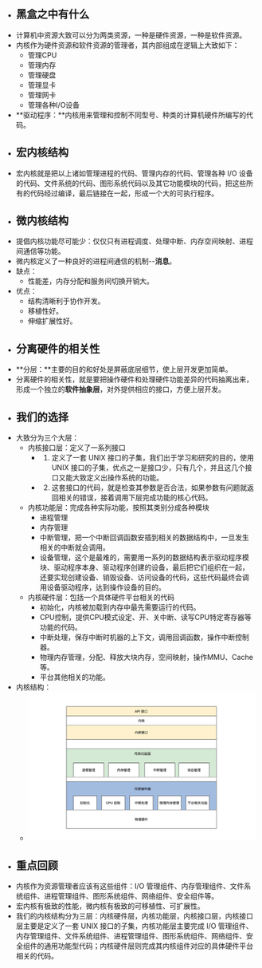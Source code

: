 - ## 黑盒之中有什么
- 计算机中资源大致可以分为两类资源，一种是硬件资源，一种是软件资源。
- 内核作为硬件资源和软件资源的管理者，其内部组成在逻辑上大致如下：
	- 管理CPU
	- 管理内存
	- 管理硬盘
	- 管理显卡
	- 管理网卡
	- 管理各种I/O设备
- **驱动程序：**内核用来管理和控制不同型号、种类的计算机硬件所编写的代码。
- ## 宏内核结构
- 宏内核就是把以上诸如管理进程的代码、管理内存的代码、管理各种 I/O 设备的代码、文件系统的代码、图形系统代码以及其它功能模块的代码，把这些所有的代码经过编译，最后链接在一起，形成一个大的可执行程序。
- ## 微内核结构
- 提倡内核功能尽可能少：仅仅只有进程调度、处理中断、内存空间映射、进程间通信等功能。
- 微内核定义了一种良好的进程间通信的机制--**消息**。
- 缺点：
	- 性能差，内存分配和服务间切换开销大。
- 优点：
	- 结构清晰利于协作开发。
	- 移植性好。
	- 伸缩扩展性好。
- ## 分离硬件的相关性
- **分层：**主要的目的和好处是屏蔽底层细节，使上层开发更加简单。
- 分离硬件的相关性，就是要把操作硬件和处理硬件功能差异的代码抽离出来，形成一个独立的**软件抽象层**，对外提供相应的接口，方便上层开发。
- ## 我们的选择
- 大致分为三个大层：
	- 内核接口层：定义了一系列接口
		- 1. 定义了一套 UNIX 接口的子集，我们出于学习和研究的目的，使用 UNIX 接口的子集，优点之一是接口少，只有几个，并且这几个接口又能大致定义出操作系统的功能。
		- 2.  这套接口的代码，就是检查其参数是否合法，如果参数有问题就返回相关的错误，接着调用下层完成功能的核心代码。
	- 内核功能层：完成各种实际功能，按照其类别分成各种模块
		- 进程管理
		- 内存管理
		- 中断管理，把一个中断回调函数安插到相关的数据结构中，一旦发生相关的中断就会调用。
		- 设备管理，这个是最难的，需要用一系列的数据结构表示驱动程序模块、驱动程序本身、驱动程序创建的设备，最后把它们组织在一起，还要实现创建设备、销毁设备、访问设备的代码，这些代码最终会调用设备驱动程序，达到操作设备的目的。
	- 内核硬件层：包括一个具体硬件平台相关的代码
		- 初始化，内核被加载到内存中最先需要运行的代码。
		- CPU控制，提供CPU模式设定、开、关中断、读写CPU特定寄存器等功能的代码。
		- 中断处理，保存中断时机器的上下文，调用回调函数，操作中断控制器。
		- 物理内存管理，分配、释放大块内存，空间映射，操作MMU、Cache等。
		- 平台其他相关的功能。
- 内核结构：
	- ![301cb87181c7ba36f84da1556f61704.png](../assets/301cb87181c7ba36f84da1556f61704_1679144018877_0.png)
- ## 重点回顾
- 内核作为资源管理者应该有这些组件：I/O 管理组件、内存管理组件、文件系统组件、进程管理组件、图形系统组件、网络组件、安全组件等。
- 宏内核有极致的性能，微内核有极致的可移植性、可扩展性。
- 我们的内核结构分为三层：内核硬件层，内核功能层，内核接口层，内核接口层主要是定义了一套 UNIX 接口的子集，内核功能层主要完成 I/O 管理组件、内存管理组件、文件系统组件、进程管理组件、图形系统组件、网络组件、安全组件的通用功能型代码；内核硬件层则完成其内核组件对应的具体硬件平台相关的代码。